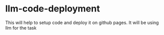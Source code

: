 # llm-code-deployment

This will help to setup code and deploy it on github pages. It will be using llm for the task
